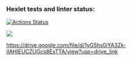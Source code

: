 ### Hexlet tests and linter status:

[![Actions Status](https://github.com/AleX-09-13/frontend-project-44/actions/workflows/hexlet-check.yml/badge.svg)](https://github.com/AleX-09-13/frontend-project-44/actions)

<a href="https://codeclimate.com/github/AleX-09-13/frontend-project-44/maintainability"><img src="https://api.codeclimate.com/v1/badges/77c5add0779161fab94d/maintainability" /></a>

https://drive.google.com/file/d/1yG5hs0iYA3Zk-iIAHIEUCZUGcs8EsTTA/view?usp=drive_link
